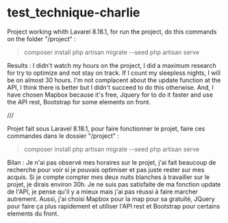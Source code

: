 # test_technique-charlie
Project working whith Lavarel 8.18.1, for run the project, do this commands on the folder "/project" :
> composer install
> php artisan migrate --seed
> php artisan serve

Results : I didn't watch my hours on the project, I did a maximum research for try to optimize and not stay on track. If I count my sleepless nights, I will be on almost 30 hours.
I'm not complacent about the update function at the API, I think there is better but I didn't succeed to do this otherwise. And, I have chosen Mapbox because it's free, Jquery for to do it faster and use the API rest, Bootstrap for some elements on front.

///

Projet fait sous Laravel 8.18.1, pour faire fonctionner le projet, faire ces commandes dans le dossier "/project" : 
> composer install
> php artisan migrate --seed
> php artisan serve

Bilan : Je n'ai pas observé mes horaires sur le projet, j'ai fait beaucoup de recherche pour voir si je pouvais optimiser et pas juste rester sur mes acquis. Si je compte compter mes deux nuits blanches à travailler sur le projet, je dirais environ 30h. 
Je ne suis pas satisfaite de ma fonction update de l'API, je pense qu'il y a mieux mais j'ai pas réussi à faire marcher autrement. Aussi, j'ai choisi Mapbox pour la map pour sa gratuité, JQuery pour faire ça plus rapidement et utiliser l'API rest et Bootstrap pour certains elements du front.
